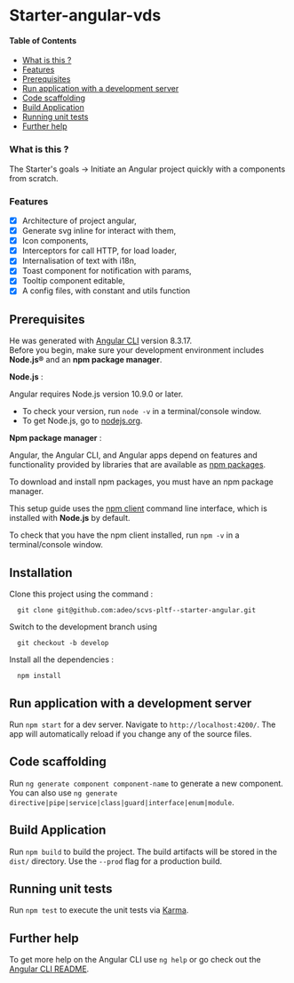 # Starter-angular-vds

#### Table of Contents
 * [What is this ?](#features)
 * [Features](#features)
 * [Prerequisites](#prerequisites)
 * [Run application with a development server](#run-application-with-a-development-server)
 * [Code scaffolding](#code-scaffolding)
 * [Build Application](#build-application)
 * [Running unit tests](#running-unit-tests)
 * [Further help](#further-help) 

### What is this ?
The Starter's goals -> Initiate an Angular project quickly with a components from scratch.

### Features

- [x] Architecture of project angular,
- [x] Generate svg inline for interact with them, 
- [x] Icon components, 
- [x] Interceptors for call HTTP, for load loader, 
- [x] Internalisation of text with i18n,
- [x] Toast component for notification with params,
- [x] Tooltip component editable,
- [x] A config files, with constant and utils function

## Prerequisites

He was generated with [Angular CLI](https://github.com/angular/angular-cli) version 8.3.17. <br>
Before you begin, make sure your development environment includes __Node.js®__ and an __npm package manager__.

__Node.js__ :

Angular requires Node.js version 10.9.0 or later.
* To check your version, run `node -v` in a terminal/console window.
* To get Node.js, go to [nodejs.org](https://docs.npmjs.com/cli/install).

__Npm package manager__ : 

Angular, the Angular CLI, and Angular apps depend on features and functionality provided by libraries that are available as [npm packages](https://docs.npmjs.com/about-npm/index.html).
 
To download and install npm packages, you must have an npm package manager.

This setup guide uses the [npm client](https://docs.npmjs.com/cli/install) command line interface, which is installed with __Node.js__ by default.

To check that you have the npm client installed, run `npm -v` in a terminal/console window.

## Installation

Clone this project using the command :
``` 
  git clone git@github.com:adeo/scvs-pltf--starter-angular.git
```
Switch to the development branch using
``` 
  git checkout -b develop
```
Install all the dependencies :
``` 
  npm install
```

## Run application with a development server

Run `npm start` for a dev server. Navigate to `http://localhost:4200/`. The app will automatically reload if you change any of the source files.

## Code scaffolding

Run `ng generate component component-name` to generate a new component. You can also use `ng generate directive|pipe|service|class|guard|interface|enum|module`.

## Build Application 

Run `npm build` to build the project. The build artifacts will be stored in the `dist/` directory. Use the `--prod` flag for a production build.

## Running unit tests

Run `npm test` to execute the unit tests via [Karma](https://karma-runner.github.io).

## Further help

To get more help on the Angular CLI use `ng help` or go check out the [Angular CLI README](https://github.com/angular/angular-cli/blob/master/README.md).
